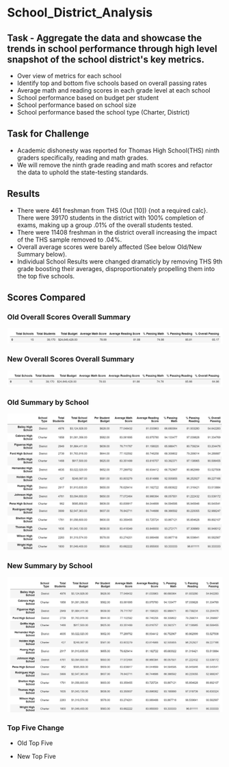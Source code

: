 # School_District_Analysis

## Task - Aggregate the data and showcase the trends in school performance through high level snapshot of the school district's key metrics.
- Over view of metrics for each school
- Identify top and bottom five schools based on overall passing rates
- Average math and reading scores in each grade level at each school
- School performance based on budget per student
- School performance based on school size
- School performance based the school type (Charter, District)

## Task for Challenge
- Academic dishonesty was reported for Thomas High School(THS) ninth graders specifically, reading and math grades.
- We will remove the ninth grade reading and math scores and refactor the data to uphold the state-testing standards.

## Results
- There were 461 freshman from THS (Out [10]) {not a required calc}.  There were 39170 students in the district with 100% completion of exams, making up a group .01% of the overall students tested.
- There were 11408 freshman in the district overall increasing the impact of the THS sample removed to .04%.
- Overall average scores were barely affected (See below Old/New Summary below).
- Individual School Results were changed dramaticly by removing THS 9th grade boosting their averages, disproportionately propelling them into the top five schools.

## Scores Compared

### Old Overall Scores Overall Summary
![Old_Summary](Resources/Old_Summary.PNG)

### New Overall Scores Overall Summary
![New_Summary](Resources/New_Summary.PNG)

### Old Summary by School
![Old_District_Summary](Resources/Old_District_Summary1.PNG)

### New Summary by School
![New_District_Summary](Resources/New_District_Summary1.PNG)

### Top Five Change
- Old Top Five


- New Top Five


